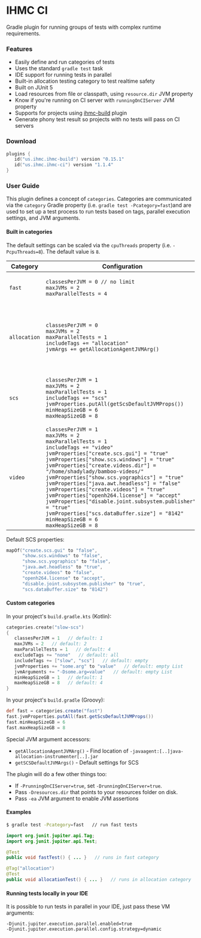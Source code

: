 # IHMC CI

Gradle plugin for running groups of tests with complex runtime requirements.

### Features

- Easily define and run categories of tests
- Uses the standard `gradle test` task
- IDE support for running tests in parallel
- Built-in allocation testing category to test realtime safety
- Built on JUnit 5
- Load resources from file or classpath, using `resource.dir` JVM property
- Know if you're running on CI server with `runningOnCIServer` JVM property
- Supports for projects using [ihmc-build](https://github.com/ihmcrobotics/ihmc-build) plugin
- Generate phony test result so projects with no tests will pass on CI servers

### Download

```kotlin
plugins {
   id("us.ihmc.ihmc-build") version "0.15.1"
   id("us.ihmc.ihmc-ci") version "1.1.4"
}
```

### User Guide

This plugin defines a concept of `categories`. Categories are communicated via the `category` Gradle
property (i.e. `gradle test -Pcategory=fast`)and are used to set up a test process to run tests based on tags, parallel
execution settings, and JVM arguments.

#### Built in categories

The default settings can be scaled via the `cpuThreads` property (i.e. `-PcpuThreads=8`). The default value is `8`.

|Category|Configuration|Summary|
|---|---|---|
|`fast`|`classesPerJVM = 0 // no limit`<br>`maxJVMs = 2`<br>`maxParallelTests = 4`|Run untagged tests as fast as possible.<br>Assume no special runtime requirements.|
|`allocation`|`classesPerJVM = 0`<br>`maxJVMs = 2`<br>`maxParallelTests = 1`<br>`includeTags += "allocation"`<br>`jvmArgs += getAllocationAgentJVMArg()`|Run only 1 test per JVM process so allocations don't overlap.<br>Uses provided special accessor, `allocationAgentJVMArg`,<br>to get `-javaagent:[..]java-allocation-instrumenter[..].jar`|
|`scs`|`classesPerJVM = 1`<br>`maxJVMs = 2`<br>`maxParallelTests = 1`<br>`includeTags += "scs"`<br>`jvmProperties.putAll(getScsDefaultJVMProps())`<br>`minHeapSizeGB = 6`<br>`maxHeapSizeGB = 8`|Run SCS tests.<br>(Will eventually move SCS Gradle plugin)<br>These are the default settings for SCS. Accessible via `getSCSDefaultJVMArgs()`.|
|`video`|`classesPerJVM = 1`<br>`maxJVMs = 2`<br>`maxParallelTests = 1`<br>`includeTags += "video"`<br>`jvmProperties["create.scs.gui"] = "true"`<br>`jvmProperties["show.scs.windows"] = "true"`<br>`jvmProperties["create.videos.dir"] = "/home/shadylady/bamboo-videos/"`<br>`jvmProperties["show.scs.yographics"] = "true"`<br>`jvmProperties["java.awt.headless"] = "false"`<br>`jvmProperties["create.videos"] = "true"`<br>`jvmProperties["openh264.license"] = "accept"`<br>`jvmProperties["disable.joint.subsystem.publisher"] = "true"`<br>`jvmProperties["scs.dataBuffer.size"] = "8142"`<br>`minHeapSizeGB = 6`<br>`maxHeapSizeGB = 8`|Run SCS video recordings.<br>(Will eventually move SCS Gradle plugin)|
 
Default SCS properties:
```kotlin
mapOf("create.scs.gui" to "false",
      "show.scs.windows" to "false",
      "show.scs.yographics" to "false",
      "java.awt.headless" to "true",
      "create.videos" to "false",
      "openh264.license" to "accept",
      "disable.joint.subsystem.publisher" to "true",
      "scs.dataBuffer.size" to "8142")
```
 
#### Custom categories

In your project's `build.gradle.kts` (Kotlin):
```kotlin
categories.create("slow-scs")
{
   classesPerJVM = 1   // default: 1
   maxJVMs = 2   // default: 2
   maxParallelTests = 1   // default: 4
   excludeTags += "none"   // default: all
   includeTags += ["slow", "scs"]   // default: empty
   jvmProperties += "some.arg" to "value"   // default: empty List
   jvmArguments += "-Dsome.arg=value"   // default: empty List
   minHeapSizeGB = 1   // default: 1
   maxHeapSizeGB = 8   // default: 4
}
```

In your project's `build.gradle` (Groovy):
```groovy
def fast = categories.create("fast")
fast.jvmProperties.putAll(fast.getScsDefaultJVMProps())
fast.minHeapSizeGB = 6
fast.maxHeapSizeGB = 8
```

Special JVM argument accessors:

- `getAllocationAgentJVMArg()` - Find location of `-javaagent:[..]java-allocation-instrumenter[..].jar`
- `getSCSDefaultJVMArgs()` - Default settings for SCS

The plugin will do a few other things too:

- If `-PrunningOnCIServer=true`, set `-DrunningOnCIServer=true`.
- Pass `-Dresources.dir` that points to your resources folder on disk.
- Pass `-ea` JVM argument to enable JVM assertions

#### Examples

```bash
$ gradle test -Pcategory=fast   // run fast tests
```

```java
import org.junit.jupiter.api.Tag;
import org.junit.jupiter.api.Test;

@Test
public void fastTest() { ... }   // runs in fast category

@Tag("allocation")
@Test
public void allocationTest() { ... }   // runs in allocation category
```

#### Running tests locally in your IDE

It is possible to run tests in parallel in your IDE, just pass these VM arguments:

```
-Djunit.jupiter.execution.parallel.enabled=true
-Djunit.jupiter.execution.parallel.config.strategy=dynamic
```
